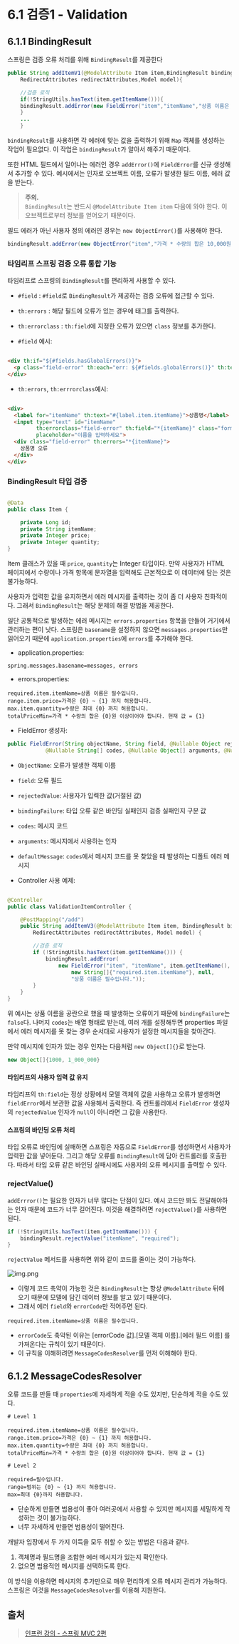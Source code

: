 # 6.1 검증1 - Validation

## 6.1.1 BindingResult

스프링은 검증 오류 처리를 위해 `BindingResult`를 제공한다

```java
public String addItemV1(@ModelAttribute Item item,BindingResult bindingResult,
	RedirectAttributes redirectAttributes,Model model){

	//검증 로직
	if(!StringUtils.hasText(item.getItemName())){
	bindingResult.addError(new FieldError("item","itemName","상품 이름은 필수입니다."));
	}
	...
	}
```

`bindingResult`를 사용하면 각 에러에 맞는 값을 출력하기 위해 `Map` 객체를 생성하는 작업이 필요없다. 이 작업은 `bindingResult`가 알아서 해주기
때문이다.

또한 HTML 필드에서 일어나는 에러인 경우 `addError()`에 `FieldError`를 신규 생성해서 추가할 수 있다. 예시에서는 인자로 오브젝트 이름, 오류가 발생한 필드
이름, 에러 값을 받는다.

> **주의.**  
> `BindingResult`는 반드시 `@ModelAttribute Item item` 다음에 와야 한다.
> 이 오브젝트로부터 정보를 얻어오기 때문이다.

필드 에러가 아닌 사용자 정의 에러인 경우는 `new ObjectError()`를 사용해야 한다.

```java
bindingResult.addError(new ObjectError("item","가격 * 수량의 합은 10,000원 이상이어야 합니다. 현재 값 = "+resultPrice));
```

### 타임리프 스프링 검증 오류 통합 기능

타임리프로 스프링의 `BindingResult`를 편리하게 사용할 수 있다.

- `#field` : `#field`로 `BindingResult`가 제공하는 검증 오류에 접근할 수 있다.
- `th:errors` : 해당 필드에 오류가 있는 경우에 태그를 출력한다.
- `th:errorclass` : `th:field`에 지정한 오류가 있으면 `class` 정보를 추가한다.


- `#field` 예시:

```html

<div th:if="${#fields.hasGlobalErrors()}">
  <p class="field-error" th:each="err: ${#fields.globalErrors()}" th:text="${err}">전체 오류 메시지</p>
</div>
```

- `th:errors`, `th:errrorclass`예시:

```html

<div>
  <label for="itemName" th:text="#{label.item.itemName}">상품명</label>
  <input type="text" id="itemName"
         th:errorclass="field-error" th:field="*{itemName}" class="form-control"
         placeholder="이름을 입력하세요">
  <div class="field-error" th:errors="*{itemName}">
    상품명 오류
  </div>
</div>
```

### BindingResult 타입 검증

```java

@Data
public class Item {

	private Long id;
	private String itemName;
	private Integer price;
	private Integer quantity;
}
```

Item 클래스가 있을 때 `price`, `quantity`는 Integer 타입이다. 만약 사용자가 HTML 페이지에서 수량이나 가격 항목에 문자열을 입력해도 근본적으로 이
데이터에 담는 것은 불가능하다.

사용자가 입력한 값을 유지하면서 에러 메시지를 출력하는 것이 좀 더 사용자 친화적이다. 그래서 `BindingResult`는 해당 문제의 해결 방법을 제공한다.

일단 공통적으로 발생하는 에러 메시지는 `errors.properties` 항목을 만들어 거기에서 관리하는 편이 낫다. 스프링은 `basename`을 설정하지
않으면 `messages.properties`만 읽어오기 때문에 `application.properties`에 `errors`를 추가해야 한다.

- application.properties:

```properties
spring.messages.basename=messages, errors
```

- errors.properties:

```properties
required.item.itemName=상품 이름은 필수입니다.
range.item.price=가격은 {0} ~ {1} 까지 허용합니다.
max.item.quantity=수량은 최대 {0} 까지 허용합니다.
totalPriceMin=가격 * 수량의 합은 {0}원 이상이어야 합니다. 현재 값 = {1}
```

- FieldError 생성자: 

```java
public FieldError(String objectName, String field, @Nullable Object rejectedValue, boolean bindingFailure,
			@Nullable String[] codes, @Nullable Object[] arguments, @Nullable String defaultMessage)
```

- `ObjectName`: 오류가 발생한 객체 이름
- `field`: 오류 필드
- `rejectedValue`: 사용자가 입력한 값(거절된 값)
- `bindingFailure`: 타입 오류 같은 바인딩 실패인지 검증 실패인지 구분 값
- `codes`: 메시지 코드
- `arguments`: 메시지에서 사용하는 인자
- `defaultMessage`: `codes`에서 메시지 코드를 못 찾았을 때 발생하는 디폴트 에러 메시지

- Controller 사용 예제:
```java

@Controller
public class ValidationItemController {

	@PostMapping("/add")
	public String addItemV3(@ModelAttribute Item item, BindingResult bindingResult, 
        RedirectAttributes redirectAttributes, Model model) {

		//검증 로직
		if (!StringUtils.hasText(item.getItemName())) {
			bindingResult.addError(
				new FieldError("item", "itemName", item.getItemName(), false,
					new String[]{"required.item.itemName"}, null,
					"상품 이름은 필수입니다."));
		}
	}
}
```
 
위 예시는 상품 이름을 공란으로 했을 때 발생하는 오류이기 때문에 `bindingFailure`는 `false`다.
나머지 `codes`는 배열 형태로 받는데, 여러 개를 설정해두면 properties 파일에서 에러 메시지를 못 찾는 경우
순서대로 사용자가 설정한 메시지들을 찾아간다. 

만약 메시지에 인자가 있는 경우 인자는 다음처럼 `new Object[]{}`로 받는다.

```java
new Object[]{1000, 1_000_000}
```

#### 타임리프의 사용자 입력 값 유지

타임리프의 `th:field`는 정상 상황에서 모델 객체의 값을 사용하고 오류가 발생하면 `fieldError`에서 보관한 값을 사용해서 출력한다.
즉 컨트롤러에서 `FieldError` 생성자의 `rejectedValue` 인자가 `null`이 아니라면 그 값을 사용한다.

#### 스프링의 바인딩 오류 처리

타입 오류로 바인딩에 실패하면 스프링은 자동으로 `FieldError`를 생성하면서 사용자가 입력한 값을 넣어둔다.
그리고 해당 오류를 `BindingResult`에 담아 컨트롤러를 호출한다. 따라서 타입 오류 같은 바인딩 실패시에도 사용자의 오류 메시지를 출력할 수 있다.

### rejectValue()

`addErrror()`는 필요한 인자가 너무 많다는 단점이 있다. 예시 코드만 봐도 전달해야하는 인자 때문에 코드가 너무 길어진다.
이것을 해결하려면 `rejectValue()`를 사용하면 된다.

```java
if (!StringUtils.hasText(item.getItemName())) {
    bindingResult.rejectValue("itemName", "required");
}
```

`rejectValue` 메서드를 사용하면 위와 같이 코드를 줄이는 것이 가능하다.

![img.png](img.png)

- 이렇게 코드 축약이 가능한 것은 `BindingResult`는 항상 `@ModelAttribute` 뒤에 오기 때문에 모델에 담긴 데이터 정보를
알고 있기 때문이다.
- 그래서 에러 `field`와 `errorCode`만 적어주면 된다.

```properties
required.item.itemName=상품 이름은 필수입니다.
```

- `errorCode`도 축약된 이유는 [errorCode 값].[모델 객체 이름].[에러 필드 이름] 를 가져온다는 규칙이 있기 때문이다.
- 이 규칙을 이해하려면 `MessageCodesResolver`를 먼저 이해해야 한다.

## 6.1.2 MessageCodesResolver

오류 코드를 만들 때 `properties`에 자세하게 적을 수도 있지만, 단순하게 적을 수도 있다.

```properties
# Level 1

required.item.itemName=상품 이름은 필수입니다.
range.item.price=가격은 {0} ~ {1} 까지 허용합니다.
max.item.quantity=수량은 최대 {0} 까지 허용합니다.
totalPriceMin=가격 * 수량의 합은 {0}원 이상이어야 합니다. 현재 값 = {1}

# Level 2

required=필수입니다.
range=범위는 {0} ~ {1} 까지 허용합니다.
max=최대 {0}까지 허용합니다. 
```

- 단순하게 만들면 범용성이 좋아 여러곳에서 사용할 수 있지만 메시지를 세밀하게 작성하는 것이 불가능하다.
- 너무 자세하게 만들면 범용성이 떨어진다.

개발자 입장에서 두 가지 이득을 모두 취할 수 있는 방법은 다음과 같다.

1. 객체명과 필드명을 조합한 에러 메시지가 있는지 확인한다.
2. 없으면 범용적인 메시지를 선택하도록 한다.

이 방식을 이용하면 메시지의 추가만으로 매우 편리하게 오류 메시지 관리가 가능하다.
스프링은 이것을 `MessageCodesResolver`를 이용해 지원한다.




## 출처

> [인프런 강의 - 스프링 MVC 2편](https://www.inflearn.com/course/스프링-mvc-2/dashboard)